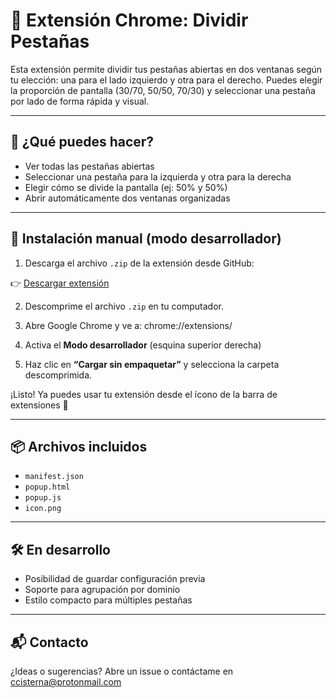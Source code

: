 # 🧩 Extensión Chrome: Dividir Pestañas

Esta extensión permite dividir tus pestañas abiertas en dos ventanas según tu elección: una para el lado izquierdo y otra para el derecho. Puedes elegir la proporción de pantalla (30/70, 50/50, 70/30) y seleccionar una pestaña por lado de forma rápida y visual.

---

## 🚀 ¿Qué puedes hacer?

- Ver todas las pestañas abiertas
- Seleccionar una pestaña para la izquierda y otra para la derecha
- Elegir cómo se divide la pantalla (ej: 50% y 50%)
- Abrir automáticamente dos ventanas organizadas

---

## 🔧 Instalación manual (modo desarrollador)

1. Descarga el archivo `.zip` de la extensión desde GitHub:

👉 [Descargar extensión]([https://github.com/tuusuario/tu-repo/raw/main/extension.zip](https://github.com/klaudini/splitScreen/blob/main/splitSceen.zip))

2. Descomprime el archivo `.zip` en tu computador.

3. Abre Google Chrome y ve a: chrome://extensions/

4. Activa el **Modo desarrollador** (esquina superior derecha)

5. Haz clic en **“Cargar sin empaquetar”** y selecciona la carpeta descomprimida.

¡Listo! Ya puedes usar tu extensión desde el ícono de la barra de extensiones 🧩

---

## 📦 Archivos incluidos

- `manifest.json`
- `popup.html`
- `popup.js`
- `icon.png`

---

## 🛠️ En desarrollo

- Posibilidad de guardar configuración previa
- Soporte para agrupación por dominio
- Estilo compacto para múltiples pestañas

---

## 📬 Contacto

¿Ideas o sugerencias? Abre un issue o contáctame en [ccisterna@protonmail.com](mailto:ccisterna@protonmail.com)
